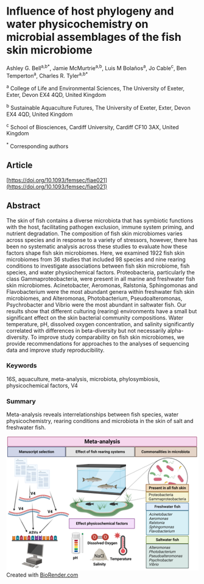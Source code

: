 # Influence of host phylogeny and water physicochemistry on microbial assemblages of the fish skin microbiome

Ashley G. Bell<sup>a,b*</sup>, Jamie McMurtrie<sup>a,b</sup>, Luis M Bolaños<sup>a</sup>, Jo Cable<sup>c</sup>, Ben Temperton<sup>a</sup>, Charles R. Tyler<sup>a,b*</sup>

<sup>a</sup> College of Life and Environmental Sciences, The University of Exeter, Exter, Devon EX4 4QD, United Kingdom

<sup>b</sup> Sustainable Aquaculture Futures, The University of Exeter, Exter, Devon EX4 4QD, United Kingdom

<sup>c</sup> School of Biosciences, Cardiff University, Cardiff CF10 3AX, United Kingdom

<sup>*</sup> Corresponding authors

## Article
[https://doi.org/10.1093/femsec/fiae021](https://doi.org/10.1093/femsec/fiae021)

## Abstract
The skin of fish contains a diverse microbiota that has symbiotic functions with the host, facilitating pathogen exclusion, immune system priming, and nutrient degradation. The composition of fish skin microbiomes varies across species and in response to a variety of stressors, however, there has been no systematic analysis across these studies to evaluate how these factors shape fish skin microbiomes. Here, we examined 1922 fish skin microbiomes from 36 studies that included 98 species and nine rearing conditions to investigate associations between fish skin microbiome, fish species, and water physiochemical factors. Proteobacteria, particularly the class Gammaproteobacteria, were present in all marine and freshwater fish skin microbiomes. Acinetobacter, Aeromonas, Ralstonia, Sphingomonas and Flavobacterium were the most abundant genera within freshwater fish skin microbiomes, and Alteromonas, Photobacterium, Pseudoalteromonas, Psychrobacter and Vibrio were the most abundant in saltwater fish. Our results show that different culturing (rearing) environments have a small but significant effect on the skin bacterial community compositions. Water temperature, pH, dissolved oxygen concentration, and salinity significantly correlated with differences in beta-diversity but not necessarily alpha-diversity. To improve study comparability on fish skin microbiomes, we provide recommendations for approaches to the analyses of sequencing data and improve study reproducibility.

### Keywords
16S, aquaculture, meta-analysis, microbiota, phylosymbiosis, physicochemical factors, V4

### Summary
Meta-analysis reveals interrelationships between fish species, water physicochemistry, rearing conditions and microbiota in the skin of salt and freshwater fish.

![Graphical abstract](Graphical_abstract.png?raw=true)
Created with [BioRender.com](https://www.biorender.com/)
